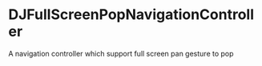 # DJFullScreenPopNavigationController
A navigation controller which support full screen pan gesture to pop

